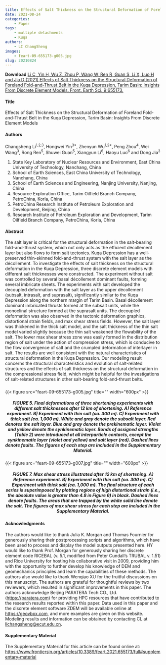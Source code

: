 ```yaml
---
title: Effects of Salt Thickness on the Structural Deformation of Foreland Fold-and-Thrust Belt in the Kuqa Depression 
date: 2021-08-24
categories:
    - Paper
tags:
    - multiple detachments
    - Kuqa
authors:
    - LI ChangSheng
images:
    - feart-09-655173-g005.jpg
slug: 20210824
---
```



**Download**
[Li C, Yin H, Wu Z, Zhou P, Wang W, Ren R, Guan S, Li X, Luo H and Jia D (2021) Effects of Salt Thickness on the Structural Deformation of Foreland Fold-and-Thrust Belt in the Kuqa Depression, Tarim Basin: Insights From Discrete Element Models. Front. Earth Sci. 9:655173.](https://doi.org/10.3389/feart.2021.655173) 

#### Title

Effects of Salt Thickness on the Structural Deformation of Foreland Fold-and-Thrust Belt in the Kuqa Depression, Tarim Basin: Insights From Discrete Element Models

#### Authors

Changsheng Li<sup>1,2,3</sup>, Hongwei Yin<sup>3\*</sup>, Zhenyun Wu<sup>1,2\*</sup>, Peng Zhou<sup>4</sup>, Wei Wang<sup>3</sup>, Rong Ren<sup>5</sup>, Shuwei Guan<sup>5</sup>, Xiangyun Li<sup>6</sup>, Haoyu Luo<sup>6</sup> and Dong Jia<sup>3</sup>

1. State Key Laboratory of Nuclear Resources and Environment, East China University of Technology, Nanchang, China
2. School of Earth Sciences, East China University of Technology, Nanchang, China
3. School of Earth Sciences and Engineering, Nanjing University, Nanjing, China
4. Resource Exploration Office, Tarim Oilfield Branch Company, PetroChina, Korla, China
5. PetroChina Research Institute of Petroleum Exploration and Development, Beijing, China
6. Research Institute of Petroleum Exploration and Development, Tarim Oilfield Branch Company, PetroChina, Korla, China

#### Abstract

The salt layer is critical for the structural deformation in the salt-bearing fold-and-thrust system, which not only acts as the efficient décollement layer but also flows to form salt tectonics. Kuqa Depression has a well-preserved thin-skinned fold-and-thrust system with the salt layer as the décollement. To investigate the effects of salt thickness on the structural deformation in the Kuqa Depression, three discrete element models with different salt thicknesses were constructed. The experiment without salt was controlled by several basal décollement dominant faults, forming several imbricate sheets. The experiments with salt developed the decoupled deformation with the salt layer as the upper décollement (subsalt, intrasalt, and suprasalt), significantly similar to the Kuqa Depression along the northern margin of Tarim Basin. Basal décollement dominant imbricated thrusts formed at the subsalt units, while the monoclinal structure formed at the suprasalt units. The decoupled deformation was also observed in the tectonic deformation graphics, distortional strain fields, and max shear stress fields. However, the salt layer was thickened in the thick salt model, and the salt thickness of the thin salt model varied slightly because the thin salt weakened the flowability of the salt. The lower max shear stress zone was easily formed in the distribution region of salt under the action of compression stress, which is conducive to the flow convergence of salt and the crumpled deformation of interlayer in salt. The results are well consistent with the natural characteristics of structural deformation in the Kuqa Depression. Our modeling result concerns the structural characteristics and evolution of salt-related structures and the effects of salt thickness on the structural deformation in the compressional stress field, which might be helpful for the investigations of salt-related structures in other salt-bearing fold-and-thrust belts.

<h5> </h5>
{{< figure src="feart-09-655173-g005.jpg" title="" width="600px" >}}
<center><h5>FIGURE 5. Final deformations of three shortening experiments with different salt thicknesses after 12 km of shortening. A) Reference experiment. B) Experiment with thin salt (ca. 300 m). C) Experiment with thick salt (ca. 1,000 m). White and gray denote the subsalt layer. Red denotes the salt layer. Blue and gray denote the prekinematic layer. Violet and yellow denote the synkinematic layer. Bonds of assigned strengths (Table 2) were introduced at all interparticle contacts, except the synkinematic layer (violet and yellow) and salt layer (red). Dashed lines denote faults. The figures of each step are included in the Supplementary Material. </h5></center>
{{< figure src="feart-09-655173-g007.jpg" title="" width="600px" >}}
<center><h5>FIGURE 7. Max shear stress illustrated after 12 km of shortening. A) Reference experiment. B) Experiment with thin salt (ca. 300 m). C) Experiment with thick salt (ca. 1,000 m). The final structure of each series is superimposed by plotting regions of high distortional strain (i.e., the absolute value is greater than 4.8 in Figure 6) in black. Dashed lines denote faults. The areas that are trapped by the white solid line denote the salt. The figures of max shear stress for each step are included in the Supplementary Material.</h5></center>


#### Acknowledgments
The authors would like to thank Julia K. Morgan and Thomas Fournier for generously sharing their postprocessing scripts and algorithms, which have been used to process and display the model outputs presented here. HY would like to thank Prof. Morgan for generously sharing her discrete element code RICEBAL (v. 5.1, modified from Peter Cundall’s TRUBAL v. 1.51) and Rice University for hosting his collaborative visit in 2009, providing him with the opportunity to further develop his knowledge of DEM and geomechanics principles and learn the capabilities of these methods. The authors also would like to thank Wenqiao XU for the fruitful discussions on this manuscript. The authors are grateful for thoughtful reviews by two reviewers, which resulted in significant improvements in this paper. The authors acknowledge Beijing PARATERA Tech CO., Ltd. (https://paratera.com) for providing HPC resources that have contributed to the research results reported within this paper. Data used in this paper and the discrete element software ZDEM will be available online at https://geovbox.com, and more examples are given on this website. Modeling results and information can be obtained by contacting CL at lichangsheng@ecut.edu.cn.

#### Supplementary Material
The Supplementary Material for this article can be found online at: https://www.frontiersin.org/articles/10.3389/feart.2021.655173/full#supplementary-material




